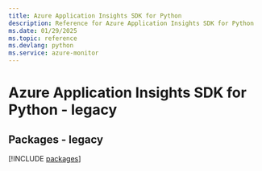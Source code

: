 ```yaml
---
title: Azure Application Insights SDK for Python
description: Reference for Azure Application Insights SDK for Python
ms.date: 01/29/2025
ms.topic: reference
ms.devlang: python
ms.service: azure-monitor
---
```

# Azure Application Insights SDK for Python - legacy
## Packages - legacy
[!INCLUDE [packages](application-insights-index.md)]
